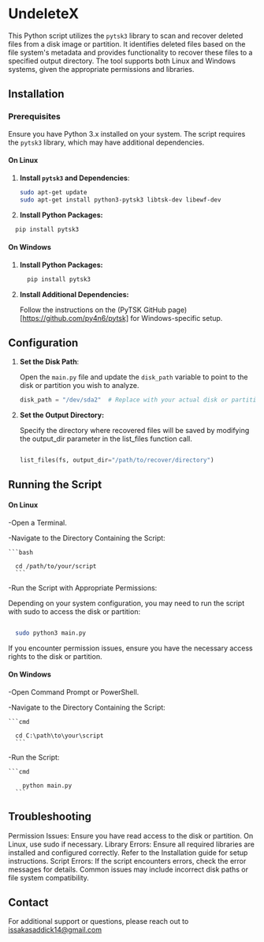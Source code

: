 # UndeleteX
This Python script utilizes the `pytsk3` library to scan and recover deleted files from a disk image or partition. It identifies deleted files based on the file system's metadata and provides functionality to recover these files to a specified output directory. The tool supports both Linux and Windows systems, given the appropriate permissions and libraries.

## Installation

### Prerequisites

Ensure you have Python 3.x installed on your system. The script requires the `pytsk3` library, which may have additional dependencies.

#### On Linux

1. **Install `pytsk3` and Dependencies**:

   ```bash
   sudo apt-get update
   sudo apt-get install python3-pytsk3 libtsk-dev libewf-dev
   ```
   
2. **Install Python Packages:**

  ```bash
    pip install pytsk3
  ```

#### On Windows

1. **Install Python Packages:**

    ```bash
      pip install pytsk3
    ```

2. **Install Additional Dependencies:**

    Follow the instructions on the (PyTSK GitHub page)[https://github.com/py4n6/pytsk] for Windows-specific setup.

## Configuration

1. **Set the Disk Path**:
   
   Open the `main.py` file and update the `disk_path` variable to point to the disk or partition you wish to analyze.

   ```python
   disk_path = "/dev/sda2"  # Replace with your actual disk or partition path
   ```

2. **Set the Output Directory:**

    Specify the directory where recovered files will be saved by modifying the output_dir parameter in the list_files function call.

    ```python

    list_files(fs, output_dir="/path/to/recover/directory")
      ```

## Running the Script
#### On Linux

  -Open a Terminal.

  -Navigate to the Directory Containing the Script:

    ```bash

      cd /path/to/your/script
      ```

  -Run the Script with Appropriate Permissions:

   Depending on your system configuration, you may need to run the script with sudo to access the disk or partition:

  ```bash

    sudo python3 main.py
  ```

  If you encounter permission issues, ensure you have the necessary access rights to the disk or partition.

#### On Windows

  -Open Command Prompt or PowerShell.

  -Navigate to the Directory Containing the Script:

    ```cmd

      cd C:\path\to\your\script
      ```

  -Run the Script:

    ```cmd

        python main.py
      ```

## Troubleshooting

  Permission Issues: Ensure you have read access to the disk or partition. On Linux, use sudo if necessary.
  Library Errors: Ensure all required libraries are installed and configured correctly. Refer to the Installation guide for setup instructions.
  Script Errors: If the script encounters errors, check the error messages for details. Common issues may include incorrect disk paths or file system compatibility.

## Contact

For additional support or questions, please reach out to issakasaddick14@gmail.com


